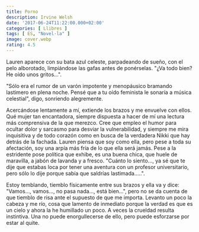 ```yaml
---
title: Porno
description: Irvine Welsh
date: '2017-06-24T11:22:00.000+02:00'
categories: [ Llibres ]
tags: [ ES, "Novel·la" ]
image: cover.webp
rating: 4.5
---
```


Lauren aparece con su bata azul celeste, parpadeando de sueño, con el pelo alborotado, limpiándose las gafas antes de ponérselas. "¿Va todo bien? He oído unos gritos...".

"Sólo era el rumor de un varón impotente y menopáusico bramando lastimero en plena noche. Pensé que a tu oído feminista le sonaría a música celestial", digo, sonriendo alegremente.

Acercándose lentamente a mí, extiende los brazos y me envuelve con ellos. Qué mujer tan encantadora, siempre dispuesta a hacer de mí una lectura más comprensiva de la que merezco. Cree que empleo el humor para ocultar dolor y sarcasmo para desviar la vulnerabilidad, y siempre me mira inquisitiva y de todo corazón como en busca de la verdadera Nikki que hay detrás de la fachada. Lauren piensa que soy como ella, pero pese a toda su afectación, soy una arpía más fría de lo que ella será jamás. Pese a la estridente pose política que exhibe, es una buena chica, que huele de maravilla, a jabón de lavanda y a fresco. "Cuánto lo siento..., ya sé que te dije que estabas loca por tener una aventura con un profesor universitario, pero sólo lo dije porque sabía que saldrías lastimada.....".

Estoy temblando, tiemblo físicamente entre sus brazos y ella va y dice: "Vamos..., vamos..., no pasa nada..., está bien...", pero no se da cuenta de que tiemblo de risa ante el supuesto de que me importa. Levanto un poco la cabeza y me río, cosa que lamento de inmediato porque la verdad es que es un cielo y ahora la he humillado un poco. A veces la crueldad resulta instintiva. Una no puede enorgullecerse de ello, pero puede esforzarse por estar al quite.
